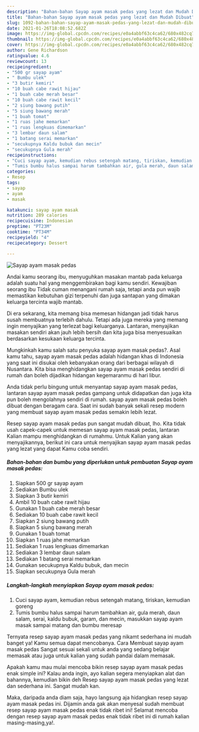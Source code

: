 ```yaml
---
description: "Bahan-bahan Sayap ayam masak pedas yang lezat dan Mudah Dibuat"
title: "Bahan-bahan Sayap ayam masak pedas yang lezat dan Mudah Dibuat"
slug: 1092-bahan-bahan-sayap-ayam-masak-pedas-yang-lezat-dan-mudah-dibuat
date: 2021-01-26T18:08:52.682Z
image: https://img-global.cpcdn.com/recipes/e0a4abbf63c4ca62/680x482cq70/sayap-ayam-masak-pedas-foto-resep-utama.jpg
thumbnail: https://img-global.cpcdn.com/recipes/e0a4abbf63c4ca62/680x482cq70/sayap-ayam-masak-pedas-foto-resep-utama.jpg
cover: https://img-global.cpcdn.com/recipes/e0a4abbf63c4ca62/680x482cq70/sayap-ayam-masak-pedas-foto-resep-utama.jpg
author: Gene Richardson
ratingvalue: 4.6
reviewcount: 13
recipeingredient:
- "500 gr sayap ayam"
- " Bumbu ulek"
- "3 butir kemiri"
- "10 buah cabe rawit hijau"
- "1 buah cabe merah besar"
- "10 buah cabe rawit kecil"
- "2 siung bawang putih"
- "5 siung bawang merah"
- "1 buah tomat"
- "1 ruas jahe memarkan"
- "1 ruas lengkuas dimemarkan"
- "3 lembar daun salam"
- "1 batang serai memarkan"
- "secukupnya Kaldu bubuk dan mecin"
- "secukupnya Gula merah"
recipeinstructions:
- "Cuci sayap ayam, kemudian rebus setengah matang, tiriskan, kemudian goreng"
- "Tumis bumbu halus sampai harum tambahkan air, gula merah, daun salam, serai, kaldu bubuk, garam, dan mecin, masukkan sayap ayam masak sampai matang dan bumbu meresap"
categories:
- Resep
tags:
- sayap
- ayam
- masak

katakunci: sayap ayam masak 
nutrition: 289 calories
recipecuisine: Indonesian
preptime: "PT23M"
cooktime: "PT34M"
recipeyield: "4"
recipecategory: Dessert

---
```



![Sayap ayam masak pedas](https://img-global.cpcdn.com/recipes/e0a4abbf63c4ca62/680x482cq70/sayap-ayam-masak-pedas-foto-resep-utama.jpg)

Andai kamu seorang ibu, menyuguhkan masakan mantab pada keluarga adalah suatu hal yang menggembirakan bagi kamu sendiri. Kewajiban seorang ibu Tidak cuman menangani rumah saja, tetapi anda pun wajib memastikan kebutuhan gizi terpenuhi dan juga santapan yang dimakan keluarga tercinta wajib mantab.

Di era  sekarang, kita memang bisa memesan hidangan jadi tidak harus susah membuatnya terlebih dahulu. Tetapi ada juga mereka yang memang ingin menyajikan yang terlezat bagi keluarganya. Lantaran, menyajikan masakan sendiri akan jauh lebih bersih dan kita juga bisa menyesuaikan berdasarkan kesukaan keluarga tercinta. 



Mungkinkah kamu salah satu penyuka sayap ayam masak pedas?. Asal kamu tahu, sayap ayam masak pedas adalah hidangan khas di Indonesia yang saat ini disukai oleh kebanyakan orang dari berbagai wilayah di Nusantara. Kita bisa menghidangkan sayap ayam masak pedas sendiri di rumah dan boleh dijadikan hidangan kegemaranmu di hari libur.

Anda tidak perlu bingung untuk menyantap sayap ayam masak pedas, lantaran sayap ayam masak pedas gampang untuk didapatkan dan juga kita pun boleh mengolahnya sendiri di rumah. sayap ayam masak pedas boleh dibuat dengan beragam cara. Saat ini sudah banyak sekali resep modern yang membuat sayap ayam masak pedas semakin lebih lezat.

Resep sayap ayam masak pedas pun sangat mudah dibuat, lho. Kita tidak usah capek-capek untuk memesan sayap ayam masak pedas, lantaran Kalian mampu menghidangkan di rumahmu. Untuk Kalian yang akan menyajikannya, berikut ini cara untuk menyajikan sayap ayam masak pedas yang lezat yang dapat Kamu coba sendiri.

<!--inarticleads1-->

##### Bahan-bahan dan bumbu yang diperlukan untuk pembuatan Sayap ayam masak pedas:

1. Siapkan 500 gr sayap ayam
1. Sediakan  Bumbu ulek
1. Siapkan 3 butir kemiri
1. Ambil 10 buah cabe rawit hijau
1. Gunakan 1 buah cabe merah besar
1. Sediakan 10 buah cabe rawit kecil
1. Siapkan 2 siung bawang putih
1. Siapkan 5 siung bawang merah
1. Gunakan 1 buah tomat
1. Siapkan 1 ruas jahe memarkan
1. Sediakan 1 ruas lengkuas dimemarkan
1. Sediakan 3 lembar daun salam
1. Sediakan 1 batang serai memarkan
1. Gunakan secukupnya Kaldu bubuk, dan mecin
1. Siapkan secukupnya Gula merah




<!--inarticleads2-->

##### Langkah-langkah menyiapkan Sayap ayam masak pedas:

1. Cuci sayap ayam, kemudian rebus setengah matang, tiriskan, kemudian goreng
1. Tumis bumbu halus sampai harum tambahkan air, gula merah, daun salam, serai, kaldu bubuk, garam, dan mecin, masukkan sayap ayam masak sampai matang dan bumbu meresap




Ternyata resep sayap ayam masak pedas yang nikamt sederhana ini mudah banget ya! Kamu semua dapat mencobanya. Cara Membuat sayap ayam masak pedas Sangat sesuai sekali untuk anda yang sedang belajar memasak atau juga untuk kalian yang sudah pandai dalam memasak.

Apakah kamu mau mulai mencoba bikin resep sayap ayam masak pedas enak simple ini? Kalau anda ingin, ayo kalian segera menyiapkan alat dan bahannya, kemudian bikin deh Resep sayap ayam masak pedas yang lezat dan sederhana ini. Sangat mudah kan. 

Maka, daripada anda diam saja, hayo langsung aja hidangkan resep sayap ayam masak pedas ini. Dijamin anda gak akan menyesal sudah membuat resep sayap ayam masak pedas enak tidak ribet ini! Selamat mencoba dengan resep sayap ayam masak pedas enak tidak ribet ini di rumah kalian masing-masing,ya!.

